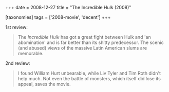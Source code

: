 +++
date = 2008-12-27
title = "The Incredible Hulk (2008)"

[taxonomies]
tags = ['2008-movie', 'decent']
+++

1st review:

> The *Incredible Hulk* has got a great fight between Hulk and \'an
> abomination\' and is far better than its shitty predecessor. The
> scenic (and abused) views of the massive Latin American slums are
> memorable.

2nd review:

> I found William Hurt unbearable, while Liv Tyler and Tim Roth didn\'t
> help much. Not even the battle of monsters, which itself did lose its
> appeal, saves the movie.
